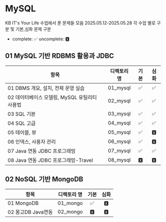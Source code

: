 # MySQL

KB IT's Your Life 수업에서 푼 문제들 모음 2025.05.12-2025.05.28
각 수업 별로 구분 및 기본,심화 문제 구분

- complete: ✅ uncomplete: 🆇

## 01 MySQL 기반 RDBMS 활용과 JDBC

| 항목                                          | 디렉토리 명 | 기본 | 심화 |
| --------------------------------------------- | :---------: | :--: | :--: |
| 01 DBMS 개요, 설치, 전체 운영 실습            |  01_mysql   |  ✅  |  ✅  |
| 02 데이터베이스 모델링, MySQL 유틸리티 사용법 |  02_mysql   |  ✅  |  ✅  |
| 03 SQL 기본                                   |  03_mysql   |  ✅  |  ✅  |
| 04 SQL 고급                                   |  04_mysql   |  ✅  |  ✅  |
| 05 테이블, 뷰                                 |  05_mysql   |  ✅  |  🆇   |
| 06 인덱스, 사용자 관리                        |  06_mysql   |  ✅  |  🆇   |
| 07 Java 연동 JDBC 프로그래밍                  |  07_mysql   |  ✅  |  ✅  |
| 08 Java 연동 JDBC 프로그래밍-Travel           |  08_mysql   |  🆇   |  🆇   |

## 02 NoSQL 기반 MongoDB

| 항목               | 디렉토리 명 | 기본 | 심화 |
| ------------------ | :---------: | :--: | :--: |
| 01 MongoDB         |  01_mongo   |  ✅  |  🆇   |
| 02 몽고DB Java연동 |  02_mongo   |  🆇   |  🆇   |
